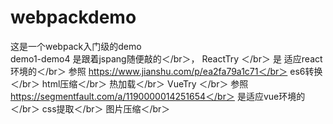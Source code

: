 # webpackdemo</br>
这是一个webpack入门级的demo</br>
demo1-demo4 是跟着jspang随便敲的＜/br＞，
ReactTry ＜/br＞
     是 适应react环境的＜/br＞
     参照  https://www.jianshu.com/p/ea2fa79a1c71＜/br＞
        es6转换＜/br＞
        html压缩＜/br＞
        热加载＜/br＞
VueTry  ＜/br＞
参照 https://segmentfault.com/a/1190000014251654＜/br＞
     是适应vue环境的＜/br＞
     css提取＜/br＞
     图片压缩＜/br＞
